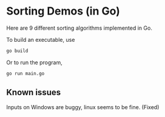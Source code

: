 # Sorting Demos (in Go)

Here are 9 different sorting algorithms implemented in Go.

To build an executable, use
```bash
go build
```
Or to run the program,
```bash
go run main.go
```

## Known issues
Inputs on Windows are buggy, linux seems to be fine.
(Fixed)

